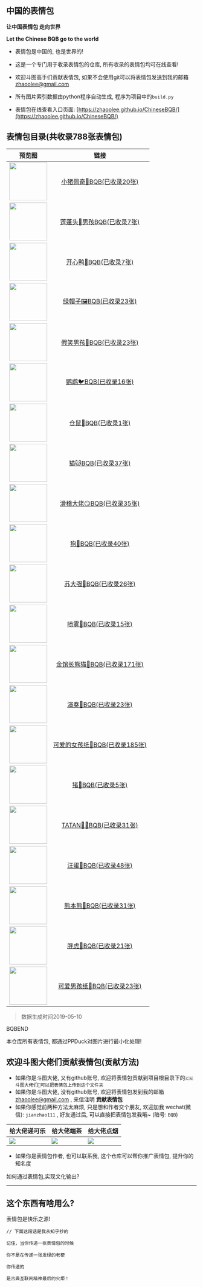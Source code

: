 ## 中国的表情包


**让中国表情包 走向世界**

**Let the Chinese BQB go to the world**

- 表情包是中国的, 也是世界的!

- 这是一个专门用于收录表情包的仓库, 所有收录的表情包均可在线查看! 

- 欢迎斗图高手们贡献表情包, 如果不会使用git可以将表情包发送到我的邮箱 zhaoolee@gmail.com

- 所有图片索引数据由python程序自动生成, 程序为项目中的`build.py`

- 表情包在线查看入口页面: [https://zhaoolee.github.io/ChineseBQB/](https://zhaoolee.github.io/ChineseBQB/)




## 表情包目录(共收录788张表情包)

| 预览图 | 链接 | 
 | :---: | :---: | 
| <img height='100px' src='https://raw.githubusercontent.com/zhaoolee/ChineseBQB/master/小猪佩奇👑BQB/0.gif' /> | [小猪佩奇👑BQB(已收录20张)](https://zhaoolee.github.io/ChineseBQB/小猪佩奇👑BQB/) |
| <img height='100px' src='https://raw.githubusercontent.com/zhaoolee/ChineseBQB/master/莲蓬头👲男孩BQB/0.gif' /> | [莲蓬头👲男孩BQB(已收录7张)](https://zhaoolee.github.io/ChineseBQB/莲蓬头👲男孩BQB/) |
| <img height='100px' src='https://raw.githubusercontent.com/zhaoolee/ChineseBQB/master/开心鸭🐥BQB/2018-7-17-10.gif' /> | [开心鸭🐥BQB(已收录7张)](https://zhaoolee.github.io/ChineseBQB/开心鸭🐥BQB/) |
| <img height='100px' src='https://raw.githubusercontent.com/zhaoolee/ChineseBQB/master/绿帽子🖼BQB/绿帽子1.gif' /> | [绿帽子🖼BQB(已收录23张)](https://zhaoolee.github.io/ChineseBQB/绿帽子🖼BQB/) |
| <img height='100px' src='https://raw.githubusercontent.com/zhaoolee/ChineseBQB/master/假笑男孩👦BQB/0.jpg' /> | [假笑男孩👦BQB(已收录23张)](https://zhaoolee.github.io/ChineseBQB/假笑男孩👦BQB/) |
| <img height='100px' src='https://raw.githubusercontent.com/zhaoolee/ChineseBQB/master/鹦鹉🐦BQB/0.gif' /> | [鹦鹉🐦BQB(已收录16张)](https://zhaoolee.github.io/ChineseBQB/鹦鹉🐦BQB/) |
| <img height='100px' src='https://raw.githubusercontent.com/zhaoolee/ChineseBQB/master/仓鼠🐹BQB/0.gif' /> | [仓鼠🐹BQB(已收录1张)](https://zhaoolee.github.io/ChineseBQB/仓鼠🐹BQB/) |
| <img height='100px' src='https://raw.githubusercontent.com/zhaoolee/ChineseBQB/master/猫🐱BQB/0.gif' /> | [猫🐱BQB(已收录37张)](https://zhaoolee.github.io/ChineseBQB/猫🐱BQB/) |
| <img height='100px' src='https://raw.githubusercontent.com/zhaoolee/ChineseBQB/master/滑稽大佬😏BQB/0.gif' /> | [滑稽大佬😏BQB(已收录35张)](https://zhaoolee.github.io/ChineseBQB/滑稽大佬😏BQB/) |
| <img height='100px' src='https://raw.githubusercontent.com/zhaoolee/ChineseBQB/master/狗🐶BQB/0.gif' /> | [狗🐶BQB(已收录40张)](https://zhaoolee.github.io/ChineseBQB/狗🐶BQB/) |
| <img height='100px' src='https://raw.githubusercontent.com/zhaoolee/ChineseBQB/master/苏大强👴BQB/0.gif' /> | [苏大强👴BQB(已收录26张)](https://zhaoolee.github.io/ChineseBQB/苏大强👴BQB/) |
| <img height='100px' src='https://raw.githubusercontent.com/zhaoolee/ChineseBQB/master/喷雾🚿BQB/0.gif' /> | [喷雾🚿BQB(已收录15张)](https://zhaoolee.github.io/ChineseBQB/喷雾🚿BQB/) |
| <img height='100px' src='https://raw.githubusercontent.com/zhaoolee/ChineseBQB/master/金馆长熊猫🐼BQB/0.gif' /> | [金馆长熊猫🐼BQB(已收录171张)](https://zhaoolee.github.io/ChineseBQB/金馆长熊猫🐼BQB/) |
| <img height='100px' src='https://raw.githubusercontent.com/zhaoolee/ChineseBQB/master/演奏🎻BQB/0.gif' /> | [演奏🎻BQB(已收录23张)](https://zhaoolee.github.io/ChineseBQB/演奏🎻BQB/) |
| <img height='100px' src='https://raw.githubusercontent.com/zhaoolee/ChineseBQB/master/可爱的女孩纸👧BQB/0.gif' /> | [可爱的女孩纸👧BQB(已收录185张)](https://zhaoolee.github.io/ChineseBQB/可爱的女孩纸👧BQB/) |
| <img height='100px' src='https://raw.githubusercontent.com/zhaoolee/ChineseBQB/master/猪🐖BQB/0.gif' /> | [猪🐖BQB(已收录5张)](https://zhaoolee.github.io/ChineseBQB/猪🐖BQB/) |
| <img height='100px' src='https://raw.githubusercontent.com/zhaoolee/ChineseBQB/master/TATAN🤷‍♂️BQB/0.gif' /> | [TATAN🤷‍♂️BQB(已收录31张)](https://zhaoolee.github.io/ChineseBQB/TATAN🤷‍♂️BQB/) |
| <img height='100px' src='https://raw.githubusercontent.com/zhaoolee/ChineseBQB/master/汪蛋🥚BQB/0.gif' /> | [汪蛋🥚BQB(已收录48张)](https://zhaoolee.github.io/ChineseBQB/汪蛋🥚BQB/) |
| <img height='100px' src='https://raw.githubusercontent.com/zhaoolee/ChineseBQB/master/熊本熊🐻BQB/0.gif' /> | [熊本熊🐻BQB(已收录31张)](https://zhaoolee.github.io/ChineseBQB/熊本熊🐻BQB/) |
| <img height='100px' src='https://raw.githubusercontent.com/zhaoolee/ChineseBQB/master/胖虎🐯BQB/0.gif' /> | [胖虎🐯BQB(已收录21张)](https://zhaoolee.github.io/ChineseBQB/胖虎🐯BQB/) |
| <img height='100px' src='https://raw.githubusercontent.com/zhaoolee/ChineseBQB/master/可爱男孩纸👶BQB/0.gif' /> | [可爱男孩纸👶BQB(已收录23张)](https://zhaoolee.github.io/ChineseBQB/可爱男孩纸👶BQB/) |



 > 数据生成时间2019-05-10

BQBEND


本仓库所有表情包, 都通过PPDuck对图片进行最小化处理!


## 欢迎斗图大佬们贡献表情包(贡献方法)

- 如果你是斗图大佬, 又有github账号, 欢迎将表情包贡献到项目根目录下的`🇨🇳斗图大佬们👑可以把表情包上传到这个文件夹`
- 如果你是斗图大佬, 没有github账号, 欢迎将表情包发到我的邮箱 zhaoolee@gmail.com , 来信注明 **贡献表情包**
- 如果你感觉前两种方法太麻烦, 只是想和作者交个朋友, 欢迎加我 wechat(微信): `jianzhao111` , 好友通过后, 可以直接把表情包发我哦~ (暗号: `BQB`)

| 给大佬递可乐 | 给大佬端茶 | 给大佬点烟 |
| --- | --- | --- |
| ![](https://raw.githubusercontent.com/zhaoolee/ChineseBQB/master/%F0%9F%87%A8%F0%9F%87%B3%E6%96%97%E5%9B%BE%E5%A4%A7%E4%BD%AC%E4%BB%AC%F0%9F%91%91%E5%8F%AF%E4%BB%A5%E6%8A%8A%E8%A1%A8%E6%83%85%E5%8C%85%E4%B8%8A%E4%BC%A0%E5%88%B0%E8%BF%99%E4%B8%AA%E6%96%87%E4%BB%B6%E5%A4%B9/dalao01.jpg) | ![](https://raw.githubusercontent.com/zhaoolee/ChineseBQB/master/%F0%9F%87%A8%F0%9F%87%B3%E6%96%97%E5%9B%BE%E5%A4%A7%E4%BD%AC%E4%BB%AC%F0%9F%91%91%E5%8F%AF%E4%BB%A5%E6%8A%8A%E8%A1%A8%E6%83%85%E5%8C%85%E4%B8%8A%E4%BC%A0%E5%88%B0%E8%BF%99%E4%B8%AA%E6%96%87%E4%BB%B6%E5%A4%B9/dalao02.jpg) |  ![](https://raw.githubusercontent.com/zhaoolee/ChineseBQB/master/%F0%9F%87%A8%F0%9F%87%B3%E6%96%97%E5%9B%BE%E5%A4%A7%E4%BD%AC%E4%BB%AC%F0%9F%91%91%E5%8F%AF%E4%BB%A5%E6%8A%8A%E8%A1%A8%E6%83%85%E5%8C%85%E4%B8%8A%E4%BC%A0%E5%88%B0%E8%BF%99%E4%B8%AA%E6%96%87%E4%BB%B6%E5%A4%B9/dalao03.jpg) |

- 如果你是表情包作者, 也可以联系我, 这个仓库可以帮你推广表情包, 提升你的知名度


如何通过表情包,实现文化输出?

---

## 这个东西有啥用么?

表情包是快乐之源!
```
// 下面这段话是我从知乎抄的

记住，当你传递一张表情包的时候

你不是在传递一张发绿的老梗

你传递的

是古典互联网精神最后的火炬！ 
```


